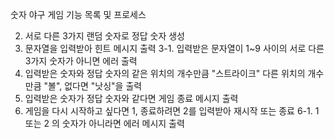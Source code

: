 숫자 야구 게임 기능 목록 및 프로세스


2. 서로 다른 3가지 랜덤 숫자로 정답 숫자 생성
3. 문자열을 입력받아 힌트 메시지 출력
   3-1. 입력받은 문자열이 1~9 사이의 서로 다른 3가지 숫자가 아니면 에러 출력
4. 입력받은 숫자와 정답 숫자의 같은 위치의 개수만큼 "스트라이크" 다른 위치의 개수만큼 "볼", 없다면 "낫싱"을 출력
5. 입력받은 숫자가 정답 숫자와 같다면 게임 종료 메시지 출력
6. 게임을 다시 시작하고 싶다면 1, 종료하려면 2를 입력받아 재시작 또는 종료
   6-1. 1 또는 2 의 숫자가 아니라면 에러 메시지 출력
